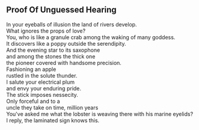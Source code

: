 Proof Of Unguessed Hearing
--------------------------
In your eyeballs of illusion the land of rivers develop.  
What ignores the props of love?  
You, who is like a granule crab among the waking of many goddess.  
It discovers like a poppy outside the serendipity.  
And the evening star to its saxophone  
and among the stones the thick one  
the pioneer covered with handsome precision.  
Fashioning an apple  
rustled in the solute thunder.  
I salute your electrical plum  
and envy your enduring pride.  
The stick imposes nessecity.  
Only forceful and to a  
uncle they take on time, million years  
You've asked me what the lobster is weaving there with his marine eyelids?  
I reply, the laminated sign knows this.  

